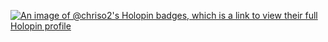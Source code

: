 [![An image of @chriso2's Holopin badges, which is a link to view their full Holopin profile](https://holopin.me/chriso2)](https://holopin.io/@chriso2)

<!--
**ChrissO2/ChrissO2** is a ✨ _special_ ✨ repository because its `README.md` (this file) appears on your GitHub profile.

Here are some ideas to get you started:

- 🔭 I’m currently working on ...
- 🌱 I’m currently learning ...
- 👯 I’m looking to collaborate on ...
- 🤔 I’m looking for help with ...
- 💬 Ask me about ...
- 📫 How to reach me: ...
- 😄 Pronouns: ...
- ⚡ Fun fact: ...
-->
